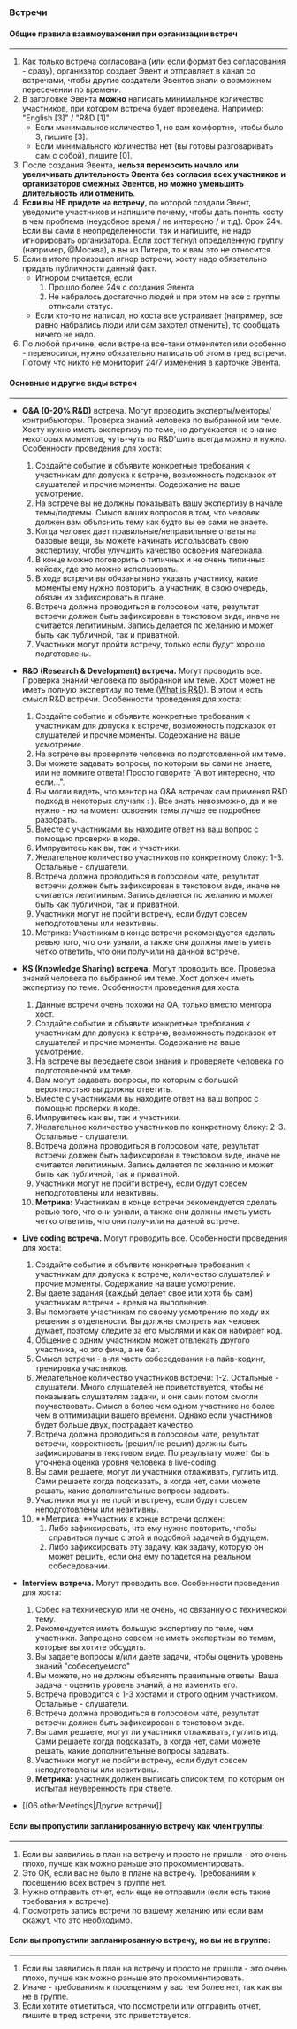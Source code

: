 ### Встречи

#### Общие правила взаимоуважения при организации встреч
---
1. Как только встреча согласована (или если формат без согласования - сразу), организатор создает Эвент и отправляет в канал со встречами, чтобы другие создатели Эвентов знали о возможном пересечении по времени.
2. В заголовке Эвента **можно** написать минимальное количество участников, при котором
встреча будет проведена. Например: "English [3]" / "R&D [1]".
    - Если минимальное количество 1, но вам комфортно, чтобы было 3, пишите [3].
    - Если минимального количества нет (вы готовы разговаривать сам с собой), пишите [0].
3. После создания Эвента, **нельзя переносить начало или увеличивать длительность Эвента без согласия всех участников и организаторов смежных Эвентов, но можно уменьшить длительность или отменить**.
4. **Если вы НЕ придете на встречу**, по которой создали Эвент, уведомите участников и напишите почему, чтобы дать понять хосту в чем проблема (неудобное время / не интересно / и т.д).
Срок 24ч. Если вы сами в неопределенности, так и напишите, не надо игнорировать организатора. Если хост тегнул определенную группу (например, @Москва), а вы из Питера, то к вам это не относится.
5. Если в итоге произошел игнор встречи, хосту надо обязательно придать публичности данный факт.
    - Игнором считается, если
        1. Прошло более 24ч с создания Эвента
        2. Не набралось достаточно людей и при этом не все с группы отписали статус.
    - Если кто-то не написал, но хоста все устраивает (например, все равно набрались люди или сам захотел отменить),
    то сообщать ничего не надо.
6. По любой причине, если встреча все-таки отменяется или особенно - переносится,
нужно обязательно написать об этом в тред встречи. Потому что никто не мониторит 24/7 изменения в карточке Эвента.

#### Основные и другие виды встреч
---
- **Q&A (0-20% R&D)** встреча. Могут проводить эксперты/менторы/контрибьюторы.
Проверка знаний человека по выбранной им теме.
Хосту нужно иметь экспертизу по теме, но допускается не знание некоторых моментов,
чуть-чуть по R&D'шить всегда можно и нужно.
Особенности проведения для хоста:
    1. Создайте событие и объявите конкретные требования к участникам для допуска к встрече,
    возможность подсказок от слушателей и прочие моменты. Содержание на ваше усмотрение.
    2. На встрече вы не должны показывать вашу экспертизу в начале темы/подтемы.
    Смысл ваших вопросов в том, что человек должен вам объяснить тему как будто вы ее сами не знаете.
    3. Когда человек дает правильные/неправильные ответы на базовые вещи,
    вы можете начинать использовать свою экспертизу, чтобы улучшить качество освоения материала.
    4. В конце можно поговорить о типичных и не очень типичных кейсах, где это можно использовать.
    5. В ходе встречи вы обязаны явно указать участнику, какие моменты ему нужно повторить, а участник,
    в свою очередь, обязан их зафиксировать в плане.
    6. Встреча должна проводиться в голосовом чате,
    результат встречи должен быть зафиксирован в текстовом виде, иначе не считается легитимным.
    Запись делается по желанию и может быть как публичной, так и приватной.
    7. Участники могут пройти встречу, только если будут хорошо подготовлены.

- **R&D (Research & Development) встреча.** Могут проводить все.
Проверка знаний человека по выбранной им теме.
Хост может не иметь полную экспертизу по теме ([What is R&D](https://forrestbrown.co.uk/news/what-is-r-and-d/)).
В этом и есть смысл R&D встречи.
Особенности проведения для хоста:
    1. Создайте событие и объявите конкретные требования к участникам для допуска к встрече,
    возможность подсказок от слушателей и прочие моменты. Содержание на ваше усмотрение.
    2. На встрече вы проверяете человека по подготовленной им теме.
    3. Вы можете задавать вопросы, по которым вы сами не знаете, или не помните
    ответа! Просто говорите "А вот интересно, что если...".
    4. Вы могли видеть, что ментор на Q&A встречах сам применял R&D подход в некоторых случаях : ).
    Все знать невозможно, да и не нужно - но на момент освоения темы лучше ее подробнее разобрать.
    5. Вместе с участниками вы находите ответ на ваш вопрос с помощью проверки в коде.
    6. Импрувитесь как вы, так и участники.
    7. Желательное количество участников по конкретному блоку: 1-3. Остальные - слушатели.
    8. Встреча должна проводиться в голосовом чате,
    результат встречи должен быть зафиксирован в текстовом виде, иначе не считается легитимным.
    Запись делается по желанию и может быть как публичной, так и приватной.
    9. Участники могут не пройти встречу, если будут совсем неподготовлены или неактивны.
    10. Метрика: Участникам в конце встречи рекомендуется сделать ревью того,
    что они узнали, а также они должны иметь уметь четко ответить, что они получили на данной встрече.

- **KS (Knowledge Sharing) встреча.** Могут проводить все.
Проверка знаний человека по выбранной им теме.
Хост должен иметь экспертизу по теме.
Особенности проведения для хоста:
    1. Данные встречи очень похожи на QA, только вместо ментора хост. 
    2. Создайте событие и объявите конкретные требования к участникам для допуска к встрече,
    возможность подсказок от слушателей и прочие моменты. Содержание на ваше усмотрение.
    3. На встрече вы передаете свои знания и проверяете человека по подготовленной им теме.
    4. Вам могут задавать вопросы, по которым с большой вероятностью вы должны ответить.
    5. Вместе с участниками вы находите ответ на ваш вопрос с помощью проверки в коде.
    6. Импрувитесь как вы, так и участники.
    7. Желательное количество участников по конкретному блоку: 2-3. Остальные - слушатели.
    8. Встреча должна проводиться в голосовом чате,
    результат встречи должен быть зафиксирован в текстовом виде, иначе не считается легитимным.
    Запись делается по желанию и может быть как публичной, так и приватной.
    9. Участники могут не пройти встречу, если будут совсем неподготовлены или неактивны.
    10. **Метрика:** Участникам в конце встречи рекомендуется сделать ревью того,
    что они узнали, а также они должны иметь уметь четко ответить, что они получили на данной встрече.

- **Live coding встреча.** Могут проводить все.
Особенности проведения для хоста:
    1. Создайте событие и объявите конкретные требования к участникам для допуска к встрече,
    количество слушателей и прочие моменты. Содержание на ваше усмотрение.
    2. Вы даете задания (каждый делает свое или хотя бы сам) участникам встречи + время на выполнение.
    3. Вы помогаете участникам по своему усмотрению по ходу их решения в отдельности.
    Вы должны смотреть как человек думает, поэтому следите за его мыслями и как он набирает код.
    4. Общение с одним участником может отвлекать другого участника, но это фича, а не баг.
    5. Смысл встречи - а-ля часть собеседования на лайв-кодинг, тренировка участников.
    6. Желательное количество участников встречи: 1-2. Остальные - слушатели.
    Много слушателей не приветствуется, чтобы не показывать слушателям задачи,
    и они сами потом смогли поучаствовать.
    Смысл в более чем одном участнике не более чем в оптимизации вашего времени.
    Однако если участников будет больше двух, пострадает качество.
    7. Встреча должна проводиться в голосовом чате,
    результат встречи, корректность (решил/не решил) должны быть зафиксированы в текстовом виде.
    По результату может быть уточнена оценка уровня человека в live-coding.
    8. Вы сами решаете, могут ли участники отлаживать, гуглить итд. Сами решаете когда подсказать,
    а когда нет, сами можете решать, какие дополнительные вопросы задавать.
    9. Участники могут не пройти встречу, если будут совсем неподготовлены или неактивны.
    10. **Метрика: **Участник в конце встречи должен:
        1. Либо зафиксировать, что ему нужно повторить, чтобы справиться лучше с этой и подобной задачей в будущем.
        2. Либо зафиксировать эту задачу, как задачу, которую он может решить,
        если она ему попадется на реальном собеседовании.

- **Interview встреча.** Могут проводить все.
Особенности проведения для хоста:
  1. Собес на техническую или не очень, но связанную с технической тему.
  2. Рекомендуется иметь большую экспертизу по теме, чем участники.
  Запрещено совсем не иметь экспертизы по темам, которые вы хотите обсудить.
  3. Вы задаете вопросы и/или даете задачи, чтобы оценить уровень знаний "собеседуемого"
  4. Вы можете, но не должны объяснять правильные ответы. Ваша задача - оценить уровень знаний, а не изменить его.
  5. Встреча проводится с 1-3 хостами и строго одним участником. Остальные - слушатели.
  6. Встреча должна проводиться в голосовом чате, результат встречи должен быть зафиксирован в текстовом виде.
  7. Вы сами решаете, могут ли участники отлаживать, гуглить итд. Сами решаете когда подсказать,
     а когда нет, сами можете решать, какие дополнительные вопросы задавать.
  8. Участники могут не пройти встречу, если будут совсем неподготовлены или неактивны.
  9. **Метрика:** участник должен выписать список тем, по которым он испытал неуверенность при ответе.
- [[06.otherMeetings|Другие встречи]]

#### Если вы пропустили запланированную встречу как член группы:
---
1. Если вы заявились в план на встречу и просто не пришли - это очень плохо, лучше как можно раньше это прокомментировать.
2. Это ОК, если вас не было в плане на встречу. Требованиям к посещению всех встреч в группе нет.
3. Нужно отправить отчет, если еще не отправили (если есть такие требования к встрече).
4. Посмотреть запись встречи по вашему желанию или если вам скажут, что это необходимо.

#### Если вы пропустили запланированную встречу, но вы не в группе:
---
1. Если вы заявились в план на встречу и просто не пришли - это очень плохо, лучше как можно раньше это прокомментировать.
2. Иначе - требованиям к посещениям у вас тем более нет, так как вы не в группе.
3. Если хотите отметиться, что посмотрели или отправить отчет, пишите в тред встречи, это приветствуется.
